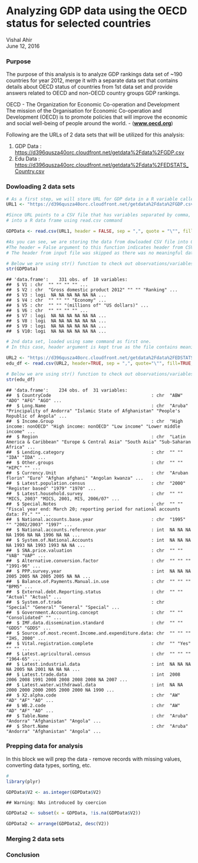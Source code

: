 # Analyzing GDP data using the OECD status for selected countries
Vishal Ahir  
June 12, 2016  

### Purpose
The purpose of this analysis is to analyze GDP rankings data set of ~190 countries for year 2012, merge it with a separate data set that contains details about OECD status of countries from 1st data set and provide answers related to OECD and non-OECD country groups GDP rankings.  

OECD - The Organization for Economic Co-operation and Development  
The mission of the Organisation for Economic Co-operation and Development (OECD) is to promote policies that will improve the economic and social well-being of people around the world. - (**www.oecd.org**)

Following are the URLs of 2 data sets that will be utilized for this analysis:  
1)  GDP Data : https://d396qusza40orc.cloudfront.net/getdata%2Fdata%2FGDP.csv  
2)  Edu Data : https://d396qusza40orc.cloudfront.net/getdata%2Fdata%2FEDSTATS_Country.csv  

### Dowloading 2 data sets
  

```r
# As a first step, we will store URL for GDP data in a R variable called URL1
URL1 <- "https://d396qusza40orc.cloudfront.net/getdata%2Fdata%2FGDP.csv"

#Since URL points to a CSV file that has variables separated by comma, we will try and read this data
# into a R data frame using read.csv command

GDPData <- read.csv(URL1, header = FALSE, sep = ",", quote = "\"", fill=TRUE, stringsAsFactors = FALSE)

#As you can see, we are storing the data from dowloaded CSV file into GDPData data frame.
#The header = False argument to this function indicates header from CSV file will not be used.
# The header from input file was skipped as there was no meaningful data present.

# Below we are using str() function to check out observations/variables for the downloaded dataset.
str(GDPData)
```

```
## 'data.frame':	331 obs. of  10 variables:
##  $ V1 : chr  "" "" "" "" ...
##  $ V2 : chr  "Gross domestic product 2012" "" "" "Ranking" ...
##  $ V3 : logi  NA NA NA NA NA NA ...
##  $ V4 : chr  "" "" "" "Economy" ...
##  $ V5 : chr  "" "" "(millions of" "US dollars)" ...
##  $ V6 : chr  "" "" "" "" ...
##  $ V7 : logi  NA NA NA NA NA NA ...
##  $ V8 : logi  NA NA NA NA NA NA ...
##  $ V9 : logi  NA NA NA NA NA NA ...
##  $ V10: logi  NA NA NA NA NA NA ...
```

```r
# 2nd data set, loaded using same command as first one.
# In this case, header argument is kept true as the file contains meaningful variable header names.

URL2 <- "https://d396qusza40orc.cloudfront.net/getdata%2Fdata%2FEDSTATS_Country.csv" 
edu_df <- read.csv(URL2, header=TRUE, sep = ",", quote="\"", fill=TRUE, stringsAsFactors = FALSE)

# Below we are using str() function to check out observations/variables for the downloaded dataset.
str(edu_df)
```

```
## 'data.frame':	234 obs. of  31 variables:
##  $ CountryCode                                      : chr  "ABW" "ADO" "AFG" "AGO" ...
##  $ Long.Name                                        : chr  "Aruba" "Principality of Andorra" "Islamic State of Afghanistan" "People's Republic of Angola" ...
##  $ Income.Group                                     : chr  "High income: nonOECD" "High income: nonOECD" "Low income" "Lower middle income" ...
##  $ Region                                           : chr  "Latin America & Caribbean" "Europe & Central Asia" "South Asia" "Sub-Saharan Africa" ...
##  $ Lending.category                                 : chr  "" "" "IDA" "IDA" ...
##  $ Other.groups                                     : chr  "" "" "HIPC" "" ...
##  $ Currency.Unit                                    : chr  "Aruban florin" "Euro" "Afghan afghani" "Angolan kwanza" ...
##  $ Latest.population.census                         : chr  "2000" "Register based" "1979" "1970" ...
##  $ Latest.household.survey                          : chr  "" "" "MICS, 2003" "MICS, 2001, MIS, 2006/07" ...
##  $ Special.Notes                                    : chr  "" "" "Fiscal year end: March 20; reporting period for national accounts data: FY." "" ...
##  $ National.accounts.base.year                      : chr  "1995" "" "2002/2003" "1997" ...
##  $ National.accounts.reference.year                 : int  NA NA NA NA 1996 NA NA 1996 NA NA ...
##  $ System.of.National.Accounts                      : int  NA NA NA NA 1993 NA 1993 1993 NA NA ...
##  $ SNA.price.valuation                              : chr  "" "" "VAB" "VAP" ...
##  $ Alternative.conversion.factor                    : chr  "" "" "" "1991-96" ...
##  $ PPP.survey.year                                  : int  NA NA NA 2005 2005 NA 2005 2005 NA NA ...
##  $ Balance.of.Payments.Manual.in.use                : chr  "" "" "" "BPM5" ...
##  $ External.debt.Reporting.status                   : chr  "" "" "Actual" "Actual" ...
##  $ System.of.trade                                  : chr  "Special" "General" "General" "Special" ...
##  $ Government.Accounting.concept                    : chr  "" "" "Consolidated" "" ...
##  $ IMF.data.dissemination.standard                  : chr  "" "" "GDDS" "GDDS" ...
##  $ Source.of.most.recent.Income.and.expenditure.data: chr  "" "" "" "IHS, 2000" ...
##  $ Vital.registration.complete                      : chr  "" "Yes" "" "" ...
##  $ Latest.agricultural.census                       : chr  "" "" "" "1964-65" ...
##  $ Latest.industrial.data                           : int  NA NA NA NA 2005 NA 2001 NA NA NA ...
##  $ Latest.trade.data                                : int  2008 2006 2008 1991 2008 2008 2008 2008 NA 2007 ...
##  $ Latest.water.withdrawal.data                     : int  NA NA 2000 2000 2000 2005 2000 2000 NA 1990 ...
##  $ X2.alpha.code                                    : chr  "AW" "AD" "AF" "AO" ...
##  $ WB.2.code                                        : chr  "AW" "AD" "AF" "AO" ...
##  $ Table.Name                                       : chr  "Aruba" "Andorra" "Afghanistan" "Angola" ...
##  $ Short.Name                                       : chr  "Aruba" "Andorra" "Afghanistan" "Angola" ...
```

### Prepping data for analysis  
In this block we will prep the data - remove records with missing values, converting data types, sorting, etc.



```r
# 
library(plyr)

GDPData$V2 <- as.integer(GDPData$V2)
```

```
## Warning: NAs introduced by coercion
```

```r
GDPData2 <- subset(x = GDPData, !is.na(GDPData$V2))

GDPData2 <- arrange(GDPData2, desc(V2))
```

### Merging 2 data sets



### Conclusion
